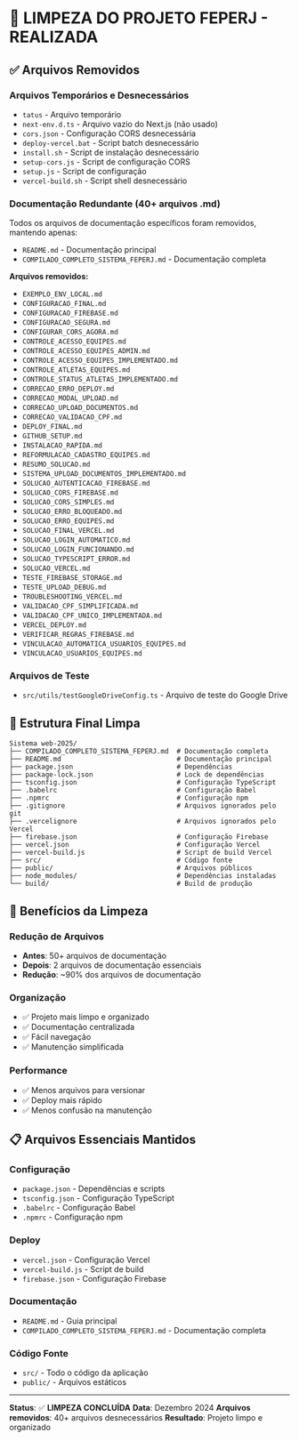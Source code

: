 # 🧹 LIMPEZA DO PROJETO FEPERJ - REALIZADA

## ✅ Arquivos Removidos

### **Arquivos Temporários e Desnecessários**
- `tatus` - Arquivo temporário
- `next-env.d.ts` - Arquivo vazio do Next.js (não usado)
- `cors.json` - Configuração CORS desnecessária
- `deploy-vercel.bat` - Script batch desnecessário
- `install.sh` - Script de instalação desnecessário
- `setup-cors.js` - Script de configuração CORS
- `setup.js` - Script de configuração
- `vercel-build.sh` - Script shell desnecessário

### **Documentação Redundante (40+ arquivos .md)**
Todos os arquivos de documentação específicos foram removidos, mantendo apenas:
- `README.md` - Documentação principal
- `COMPILADO_COMPLETO_SISTEMA_FEPERJ.md` - Documentação completa

**Arquivos removidos:**
- `EXEMPLO_ENV_LOCAL.md`
- `CONFIGURACAO_FINAL.md`
- `CONFIGURACAO_FIREBASE.md`
- `CONFIGURACAO_SEGURA.md`
- `CONFIGURAR_CORS_AGORA.md`
- `CONTROLE_ACESSO_EQUIPES.md`
- `CONTROLE_ACESSO_EQUIPES_ADMIN.md`
- `CONTROLE_ACESSO_EQUIPES_IMPLEMENTADO.md`
- `CONTROLE_ATLETAS_EQUIPES.md`
- `CONTROLE_STATUS_ATLETAS_IMPLEMENTADO.md`
- `CORRECAO_ERRO_DEPLOY.md`
- `CORRECAO_MODAL_UPLOAD.md`
- `CORRECAO_UPLOAD_DOCUMENTOS.md`
- `CORRECAO_VALIDACAO_CPF.md`
- `DEPLOY_FINAL.md`
- `GITHUB_SETUP.md`
- `INSTALACAO_RAPIDA.md`
- `REFORMULACAO_CADASTRO_EQUIPES.md`
- `RESUMO_SOLUCAO.md`
- `SISTEMA_UPLOAD_DOCUMENTOS_IMPLEMENTADO.md`
- `SOLUCAO_AUTENTICACAO_FIREBASE.md`
- `SOLUCAO_CORS_FIREBASE.md`
- `SOLUCAO_CORS_SIMPLES.md`
- `SOLUCAO_ERRO_BLOQUEADO.md`
- `SOLUCAO_ERRO_EQUIPES.md`
- `SOLUCAO_FINAL_VERCEL.md`
- `SOLUCAO_LOGIN_AUTOMATICO.md`
- `SOLUCAO_LOGIN_FUNCIONANDO.md`
- `SOLUCAO_TYPESCRIPT_ERROR.md`
- `SOLUCAO_VERCEL.md`
- `TESTE_FIREBASE_STORAGE.md`
- `TESTE_UPLOAD_DEBUG.md`
- `TROUBLESHOOTING_VERCEL.md`
- `VALIDACAO_CPF_SIMPLIFICADA.md`
- `VALIDACAO_CPF_UNICO_IMPLEMENTADA.md`
- `VERCEL_DEPLOY.md`
- `VERIFICAR_REGRAS_FIREBASE.md`
- `VINCULACAO_AUTOMATICA_USUARIOS_EQUIPES.md`
- `VINCULACAO_USUARIOS_EQUIPES.md`

### **Arquivos de Teste**
- `src/utils/testGoogleDriveConfig.ts` - Arquivo de teste do Google Drive

## 📁 Estrutura Final Limpa

```
Sistema web-2025/
├── COMPILADO_COMPLETO_SISTEMA_FEPERJ.md  # Documentação completa
├── README.md                             # Documentação principal
├── package.json                          # Dependências
├── package-lock.json                     # Lock de dependências
├── tsconfig.json                         # Configuração TypeScript
├── .babelrc                              # Configuração Babel
├── .npmrc                                # Configuração npm
├── .gitignore                            # Arquivos ignorados pelo git
├── .vercelignore                         # Arquivos ignorados pelo Vercel
├── firebase.json                         # Configuração Firebase
├── vercel.json                           # Configuração Vercel
├── vercel-build.js                       # Script de build Vercel
├── src/                                  # Código fonte
├── public/                               # Arquivos públicos
├── node_modules/                         # Dependências instaladas
└── build/                                # Build de produção
```

## 🎯 Benefícios da Limpeza

### **Redução de Arquivos**
- **Antes**: 50+ arquivos de documentação
- **Depois**: 2 arquivos de documentação essenciais
- **Redução**: ~90% dos arquivos de documentação

### **Organização**
- ✅ Projeto mais limpo e organizado
- ✅ Documentação centralizada
- ✅ Fácil navegação
- ✅ Manutenção simplificada

### **Performance**
- ✅ Menos arquivos para versionar
- ✅ Deploy mais rápido
- ✅ Menos confusão na manutenção

## 📋 Arquivos Essenciais Mantidos

### **Configuração**
- `package.json` - Dependências e scripts
- `tsconfig.json` - Configuração TypeScript
- `.babelrc` - Configuração Babel
- `.npmrc` - Configuração npm

### **Deploy**
- `vercel.json` - Configuração Vercel
- `vercel-build.js` - Script de build
- `firebase.json` - Configuração Firebase

### **Documentação**
- `README.md` - Guia principal
- `COMPILADO_COMPLETO_SISTEMA_FEPERJ.md` - Documentação completa

### **Código Fonte**
- `src/` - Todo o código da aplicação
- `public/` - Arquivos estáticos

---

**Status**: ✅ **LIMPEZA CONCLUÍDA**
**Data**: Dezembro 2024
**Arquivos removidos**: 40+ arquivos desnecessários
**Resultado**: Projeto limpo e organizado
